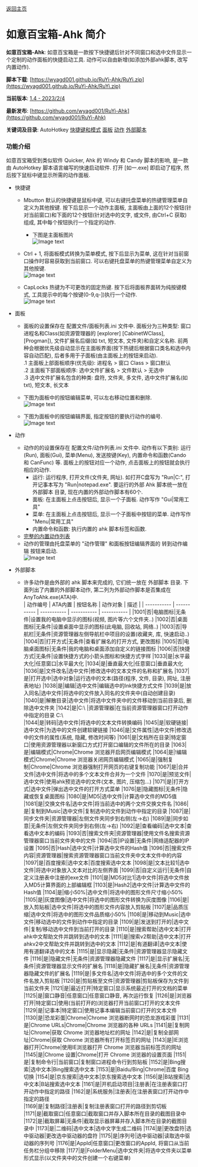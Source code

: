 ﻿---
layout: default
---

[返回主页](http://wyagd001.github.io)

# [](#header-2) 如意百宝箱-Ahk 简介

**如意百宝箱-Ahk**: 如意百宝箱是一款按下快捷键后针对不同窗口和选中文件显示一个定制的动作面板的快捷启动工具. 动作可以自由新增(如添加外部ahk脚本, 改写内置动作).  

**脚本下载**: [https://wyagd001.github.io/RuYi-Ahk/RuYi.zip](https://wyagd001.github.io/RuYi-Ahk/RuYi.zip)  

**当前版本**: [1.4 - 2023/2/4](history.md)

**最新发布**: [https://github.com/wyagd001/RuYi-Ahk](https://github.com/wyagd001/RuYi-Ahk)  

**关键词及目录**: AutoHotkey [快捷键和模式](#hotkey) [面板](#Board)  [动作](#Action)  [外部脚本](#Script)

### [](#header-3)功能介绍
如意百宝箱受到类似软件 Quicker, Ahk 的 Windy 和 Candy 脚本的影响, 是一款由 AutoHotkey 脚本语言编写的快速启动软件. 打开 [如一.exe] 即启动了程序, 然后按下鼠标中键显示所需的动作面板.  
- <span id="hotkey">快捷键</span>
  - Mbutton 默认的快捷键是鼠标中键, 可以右键托盘菜单的热键管理菜单自定义为其他按键. 按下后显示一个动作主面板, 主面板由上面的12个按钮(针对当前窗口)和下面的12个按钮(针对选中的文字, 或文件, 由Ctrl+C 获取)组成, 其中每个按钮执行一个指定的动作.  
    - 下图是主面板图片  
    ![Image text](../img/主面板.jpg)  

  - Ctrl + 1, 将面板模式转换为菜单模式, 按下后显示为菜单, 这在针对当前窗口操作时容易获取到当前窗口.  可以右键托盘菜单的热键管理菜单自定义为其他按键.  
  ![Image text](../img/菜单模式.jpg)

  - CapLocks 热键为不可更改的固定热键. 按下后将面板界面转为纯按键模式, 工具提示中的每个按键(0-9,q-])执行一个动作.  
  ![Image text](../img/按键模式.jpg)  

- <span id="Board">面板</span>
  - 面板的设置保存在 配置文件/面板列表.ini 文件中. 面板分为三种类型: 窗口进程名和Class(如资源管理器的 [explorer] [CabinetWClass], [Progman]), 文件扩展名后缀(如 txt, 短文本, 文件夹)和自定义名称. 前两种会根据优先级自动显示在主面板界面(按下热键后根据窗口类名和选中内容自动匹配), 后者多用于子面板(由主面板上的按钮来启动).  
  .1 主面板上部面板顺序(优先级): 进程名 > 窗口 Class > 窗口默认  
  .2 主面板下部面板顺序: 选中文件扩展名 > 文件默认 > 无选中  
  .3 选中文件扩展名包含的种类: 盘符, 文件夹, 多文件, 选中文件扩展名(如 txt), 短文本, 长文本
  - 下图为面板中的按钮编辑菜单, 可以左右移动位置和删除.  
  ![Image text](../img/面板按钮编辑.jpg)  

  - 下图为面板中的按钮编辑界面, 指定按钮的要执行动作的编号.  
  ![Image text](../img/按钮编辑.jpg)  

- <span id="Action">动作</span>  
  - 动作的的设置保存在 配置文件/动作列表.ini 文件中. 动作有以下类别: 运行(Run), 面板(Gui), 菜单(Menu), 发送按键(Key), 内置命令和函数(Cando 和 CanFunc) 等. 面板上的按钮对应一个动作, 点击面板上的按钮就会执行相应的动作.  
     - 运行: 运行程序, 打开文件(文件夹, 网址). 如打开C盘写为 "Run&#124;C:", 打开记事本写为 "Run&#124;notepad.exe". 要运行的外部 Ahk 脚本统一放在 外部脚本 目录, 现在内置的外部动作脚本有60个.  
     - 面板: 在主面板上点击按钮后, 显示一个子面板. 动作写作 "Gui&#124;常用工具"  
     - 菜单: 在主面板上点击按钮后, 显示一个子面板中按钮的菜单.  动作写作 "Menu&#124;常用工具"  
     - 内置命令和函数: 执行内置的 ahk 脚本标签和函数.  
  -  [完整的内置动作列表](ActionList.md)  
  - 动作的管理由托盘菜单的 "动作管理" 和面板按钮编辑界面的 转到动作编辑 按钮来启动.  
  ![Image text](../img/动作管理.jpg)

- <span id="Script">外部脚本</span>
  - 许多动作是由外部的 ahk 脚本来完成的, 它们统一放在 外部脚本 目录.
    下面列出了内置的外部脚本动作, 第二列为外部动作脚本是否集成在AnyToAhk.exe(ATA)中.  
     | 动作编号 | ATA内置 | 按钮名称 | 动作对象 | 描述 |
     | ----------- | ----------- | ----------- | ----------- | ----------- |
     |1001|否|电脑图标|无条件|设置我的电脑中显示的图标(视频, 图片等六个文件夹..)
     |1002|否|桌面图标|无条件|设置桌面中显示的图标(此电脑, 回收站, 网络..)
     |1003|否|导航栏|无条件|资源管理器左侧导航栏中项目的设置(收藏夹, 库, 快速启动..)
     |1004|否|打开方式|无条件|查看扩展名的打开方式, 更改图标
     |1005|否|电脑桌面图标|无条件|我的电脑和桌面添加自定义的链接图标
     |1006|否|快捷方式|无条件|设置快捷方式的小箭头图标和快捷方式字样
     |1033|是|水平最大化|任意窗口|水平最大化
     |1034|是|垂直最大化|任意窗口|垂直最大化
     |1036|是|文件改名|选中文件|修改选中的文本文件的名称和扩展名
     |1037|是|打开选中|选中对象|运行选中的文本(路径(程序, 文件, 目录), 网址, 注册表地址)
     |1038|是|编辑|选中文件|编辑选中的lnk快捷方式文件
     |1039|是|放入同名|选中文件|将选中的文件放入同名的文件夹中(自动创建目录)
     |1040|是|解散目录|选中文件|将选中文件夹中的文件移动到当前目录后, 删除选中文件夹
     |1042|是|C:\ |资源管理器|在当前资源管理器窗口打开动作中指定的目录 C:\  
     |1044|是|转码|选中文件|将选中的文本文件转换编码
     |1045|是|软硬链接|选中文件|为选中的文件创建软硬链接
     |1046|是|文件属性|选中文件|修改选中的文件的属性(系统, 隐藏, 修改时间等)
     |1061|是|文档所在目录|特定窗口|使用资源管理器以新窗口方式打开窗口编辑的文件所在的目录
     |1063|是|编辑模式|Chrome|Chrome 浏览器开启网页编辑模式
     |1064|是|!编辑模式|Chrome|Chrome 浏览器关闭网页编辑模式
     |1065|是|强制复制|Chrome|Chrome 浏览器强制打开网页的右键复制功能
     |1067|是|合并文件|选中文件|将选中的多个文本文件合并为一个文件
     |1070|是|预览文件|选中文件|使用ahk预览选中的文件(文本, 图片, 压缩包...)
     |1071|是|打开方式|选中文件|弹出选中文件的打开方式菜单
     |1076|是|隐藏图标|无条件|隐藏或恢复桌面图标
     |1080|是|MD5|选中文件|计算选中文件的MD5值
     |1081|是|交换文件名|选中文件|将当前选中的两个文件交换文件名
     |1086|是|复制到Music|选中文件|复制选中的文件到动作中指定的目录
     |1087|是|同步文件夹|资源管理器|左侧文件夹同步到右侧(左→右)
     |1089|是|同步如意|无条件|左侧文件夹同步到右侧(左→右)
     |1092|是|查看编码|选中文本|查看选中文本的编码
     |1093|否|搜索文件夹|资源管理器|使用文件名搜索资源管理器窗口当前文件夹中的文件
     |1094|否|IP设置|无条件|网络适配器的IP设置
     |1095|否|Hash|选中文件|计算选中文件的Hash值
     |1096|否|搜索文件内容|资源管理器|搜索资源管理器窗口当前文件夹中文本文件中的内容
     |1097|是|百度搜索|选中文本|百度搜索选中文本
     |1098|是|文本比较1|选中文件|将选中对象放入文本对比的左侧界面
     |1099|否|自定义运行|无条件|自定义注册表中注册的exe文件
     |1101|是|MD5对比1|选中文件|将选中文件放入MD5计算界面的上部编辑框
     |1103|是|Hash2|选中文件|计算选中文件的Hash值
     |1104|是|缩小50%|选中文件|将选中的图形文件尺寸缩小50%
     |1105|是|灰度图像|选中文件|将选中的图形文件转换为灰度图像
     |1106|是|放入剪贴板|选中文件|将选中的图形文件内容放入剪贴板
     |1107|是|品质压缩|选中文件|将选中的图形文件品质缩小50%
     |1108|是|移动到Music|选中文件|移动选中的文件到动作中指定的目录
     |1109|是|发送到打开的|选中文件|复制/移动选中文件到当前打开的目录
     |1110|是|搜索帮助|选中文本|打开ahk中文帮助文件并跳转到选中的文本
     |1111|是|搜索v2帮助|选中文本|打开ahkv2中文帮助文件并跳转到选中的文本
     |1112|是|有道翻译|选中文本|使用有道翻译选中的文本
     |1115|是|显示隐藏|无条件|资源管理器显示隐藏文件
     |1116|是|隐藏文件|无条件|资源管理器隐藏文件
     |1117|是|显示扩展名|无条件|资源管理器显示文件的扩展名
     |1118|是|隐藏扩展名|无条件|资源管理器隐藏文件的扩展名
     |1119|是|多文件名|选中文件|将选中的多个文件的文件名放入剪贴板
     |1120|是|剪贴板至文件|资源管理器|剪贴板保存为文件到当前文件夹
     |1121|是|最近打开|特定窗口|显示系统最近打开的文档的菜单
     |1125|是|窗口静音|任意窗口|任意窗口静音, 再次运行恢复
     |1126|是|浏览器打开|特定窗口|使用(当前打开的)浏览器打开当前窗口打开的文本文件
     |1129|是|记事本|特定窗口|使用记事本编辑当前窗口打开的文本文件
     |1130|是|恐龙彩蛋|Chrome|Chrome 浏览器断网时的恐龙游戏彩蛋
     |1131|是|Chrome URLs|Chrome|Chrome 浏览器的各种 URLs
     |1141|是|复制网址|Chrome|获取 Chrome 浏览器地址栏的网址
     |1142|是|复制全部网址|Chrome|获取 Chrome 浏览器所有打开标签页的网址
     |1143|是|IE浏览器打开|Chrome|使用IE浏览器打开 Chrome 浏览器当前标签页的网址
     |1145|是|Chrome 设置|Chrome|打开 Chrome 浏览器的设置页面
     |1151|是|复制命令行|当前窗口|复制窗口进程命令行到剪贴板
     |1152|是|Bing搜索|选中文本|Bing搜索选中文本
     |1153|是|Baidu/Bing|Chrome|百度 Bing切换
     |1154|是|京东搜索|选中文本|京东搜索选中文本
     |1156|是|B站搜索|选中文本|B站搜索选中文本
     |1161|是|开机启动项目|注册表|在注册表窗口打开动作中指定的路径
     |1162|是|系统服务|注册表|在注册表窗口打开动作中指定的路径  
     |1169|是|复制路径|注册表|复制注册表窗口打开的路径到剪切板  
     |1171|是|截取窗口|任意窗口|截取窗口并存入脚本所在目录的截图目录中
     |1172|是|截取屏幕|无条件|截取显示器屏幕并存入脚本所在目录的截图目录中
     |1173|是|二维码|选中文本|选中文字生成二维码
     |1174|是|更改盘符|选中驱动器|更改选中驱动器的盘符
     |1175|是|序列号|选中驱动器|读取选中驱动器的序列号
     |1176|是|AppId|任意窗口|更改窗口的AppId, 将窗口从当前任务栏分组中移除
     |1177|是|FolderMenu|选中文件夹|将选中文件夹以菜单形式显示(以文件夹中的文件创建一个右键菜单)

 

